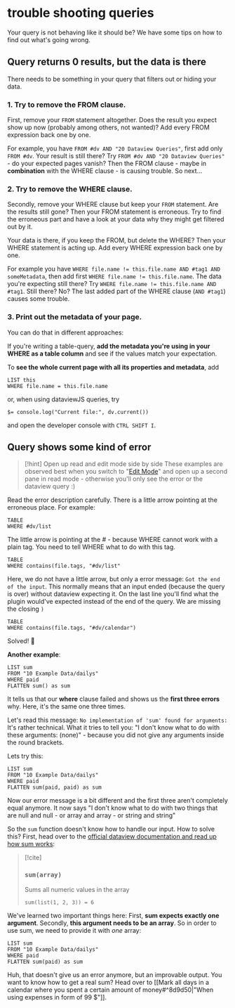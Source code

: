 # trouble shooting queries

Your query is not behaving like it should be? We have some tips on how to find out what's going wrong.

## Query returns 0 results, but the data is there

There needs to be something in your query that filters out or hiding your data.

### 1. Try to remove the FROM clause.
First, remove your `FROM` statement altogether. Does the result you expect show up now (probably among others, not wanted)? Add every FROM expression back one by one.

For example, you have `FROM #dv AND "20 Dataview Queries"`, first add only `FROM #dv`. Your result is still there? Try `FROM #dv AND "20 Dataview Queries"` - do your expected pages vanish? Then the FROM clause - maybe in **combination** with the WHERE clause - is causing trouble. So next...

### 2. Try to remove the WHERE clause.
Secondly, remove your WHERE clause but keep your `FROM` statement. Are the results still gone? Then your FROM statement is erroneous. Try to find the erroneous part and have a look at your data why they might get filtered out by it.

Your data is there, if you keep the FROM, but delete the WHERE? Then your WHERE statement is acting up.  Add every WHERE expression back one by one.

For example you have `WHERE file.name != this.file.name AND #tag1 AND someMetadata`, then add first `WHERE file.name != this.file.name`. The data you're expecting still there? Try `WHERE file.name != this.file.name AND #tag1`. Still there? No? The last added part of the WHERE clause (`AND #tag1`) causes some trouble.


### 3. Print out the metadata of your page. 

You can do that in different approaches:

If you're writing a table-query, **add the metadata you're using in your WHERE as a table column** and see if the values match your expectation.

To **see the whole current page with all its properties and metadata**, add 

```dataview
LIST this
WHERE file.name = this.file.name
```

or, when using dataviewJS queries, try

`$= console.log("Current file:", dv.current())`

and open the developer console with `CTRL SHIFT I`.


## Query shows some kind of error

> [!hint] Open up read and edit mode side by side
> These examples are observed best when you switch to "[Edit Mode](https://help.obsidian.md/How+to/Read+and+edit+modes)" and open up a second pane in read mode - otherwise you'll only see the error or the dataview query :) 


Read the error description carefully. There is a little arrow pointing at the erroneous place. For example:

```dataview
TABLE
WHERE #dv/list
```

The little arrow is pointing at the # - because WHERE cannot work with a plain tag. You need to tell WHERE what to do with this tag.

```dataview
TABLE
WHERE contains(file.tags, "#dv/list"
```

Here, we do not have a little arrow, but only a error message: `Got the end of the input`. This normally means that an input ended (because the query is over) without dataview expecting it. On the last line you'll find what the plugin would've expected instead of the end of the query. We are missing the closing `)`

```dataview
TABLE
WHERE contains(file.tags, "#dv/calendar")
```

Solved! 🎉

**Another example**:

```dataview
LIST sum
FROM "10 Example Data/dailys"
WHERE paid
FLATTEN sum() as sum
```

It tells us that our **where** clause failed and shows us the **first three errors** why. Here, it's the same one three times. 

Let's read this message: `No implementation of 'sum' found for arguments:`
It's rather technical. What it tries to tell you: "I don't know what to do with these arguments: (none)" - because you did not give any arguments inside the round brackets.

Lets try this: 

```dataview
LIST sum
FROM "10 Example Data/dailys"
WHERE paid
FLATTEN sum(paid, paid) as sum
```

Now our error message is a bit different and the first three aren't completely equal anymore. It now says "I don't know what to do with two things that are null and null - or array and array - or string and string"

So the `sum` function doesn't know how to handle our input. How to solve this?
First, head over to the [official dataview documentation and read up how sum works](https://blacksmithgu.github.io/obsidian-dataview/query/functions/#sumarray):

> [!cite]
> ### `sum(array)`
> Sums all numeric values in the array
> ```
> sum(list(1, 2, 3)) = 6
> ```

We've learned two important things here: First, **sum expects exactly one argument**. Secondly, **this argument needs to be an array**. So in order to use sum, we need to provide it with _one_ array:

```dataview
LIST sum
FROM "10 Example Data/dailys"
WHERE paid
FLATTEN sum(paid) as sum
```

Huh, that doesn't give us an error anymore, but an improvable output. You want to know how to get a real sum? Head over to [[Mark all days in a calendar where you spent a certain amount of money#^8d9d50|"When using expenses in form of 99 $"]].